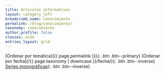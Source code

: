 ```yaml
---
title: Artículos informativos
layout: category_left
breadcrumb_name: Conocimiento
permalink: /blog/conocimiento/
taxonomy: conocimiento
author_profile: false
classes: wide
entries_layout: grid
---
```


[Ordenar por temática]({{ page.permalink }}){: .btn .btn--primary} 
[Ordenar por fecha](/{{ page.taxonomy | downcase }}/fecha/){: .btn .btn--inverse} 
[Series monográficas](/series){: .btn .btn--inverse}

